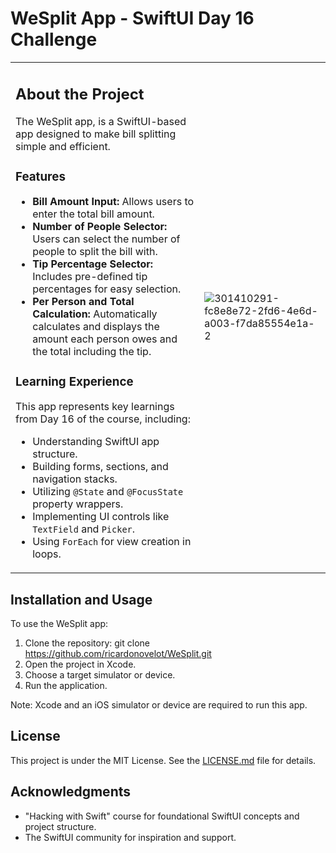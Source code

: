 # WeSplit App - SwiftUI Day 16 Challenge

<table>
<tr>
<td>

## About the Project

The WeSplit app, is a SwiftUI-based app designed to make bill splitting simple and efficient.

### Features

- **Bill Amount Input:** Allows users to enter the total bill amount.
- **Number of People Selector:** Users can select the number of people to split the bill with.
- **Tip Percentage Selector:** Includes pre-defined tip percentages for easy selection.
- **Per Person and Total Calculation:** Automatically calculates and displays the amount each person owes and the total including the tip.

### Learning Experience

This app represents key learnings from Day 16 of the course, including:
- Understanding SwiftUI app structure.
- Building forms, sections, and navigation stacks.
- Utilizing `@State` and `@FocusState` property wrappers.
- Implementing UI controls like `TextField` and `Picker`.
- Using `ForEach` for view creation in loops.

</td>
<td>

![301410291-fc8e8e72-2fd6-4e6d-a003-f7da85554e1a-2](https://github.com/ricardonovelot/WeSplit-SwiftUIDay16Challenge/assets/84286086/44535ec5-10f7-4899-8bd5-65af8ca0dc60)

</td>
</tr>
</table>

## Installation and Usage

To use the WeSplit app:

1. Clone the repository:
git clone https://github.com/ricardonovelot/WeSplit.git
2. Open the project in Xcode.
3. Choose a target simulator or device.
4. Run the application.

Note: Xcode and an iOS simulator or device are required to run this app.

## License

This project is under the MIT License. See the [LICENSE.md](LICENSE.md) file for details.

## Acknowledgments

- "Hacking with Swift" course for foundational SwiftUI concepts and project structure.
- The SwiftUI community for inspiration and support.
